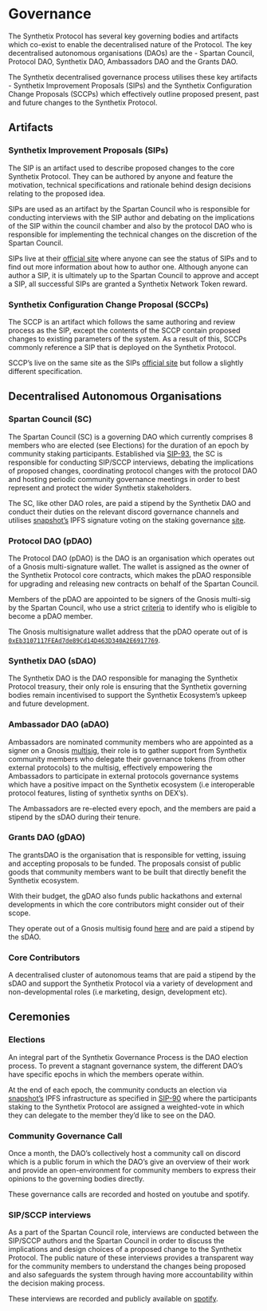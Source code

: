 # Governance

The Synthetix Protocol has several key governing bodies and artifacts which co-exist to enable the decentralised nature of the Protocol. The key decentralised autonomous organisations (DAOs) are the - Spartan Council, Protocol DAO, Synthetix DAO, Ambassadors DAO and the Grants DAO.

The Synthetix decentralised governance process utilises these key artifacts - Synthetix Improvement Proposals (SIPs) and the Synthetix Configuration Change Proposals (SCCPs) which effectively outline proposed present, past and future changes to the Synthetix Protocol.

## Artifacts

### Synthetix Improvement Proposals (SIPs)

The SIP is an artifact used to describe proposed changes to the core Synthetix Protocol. They can be authored by anyone and feature the motivation, technical specifications and rationale behind design decisions relating to the proposed idea.

SIPs are used as an artifact by the Spartan Council who is responsible for conducting interviews with the SIP author and debating on the implications of the SIP within the council chamber and also by the protocol DAO who is responsible for implementing the technical changes on the discretion of the Spartan Council.

SIPs live at their [official site](https://sips.synthetix.io/) where anyone can see the status of SIPs and to find out more information about how to author one. Although anyone can author a SIP, it is ultimately up to the Spartan Council to approve and accept a SIP, all successful SIPs are granted a Synthetix Network Token reward.

### Synthetix Configuration Change Proposal (SCCPs)

The SCCP is an artifact which follows the same authoring and review process as the SIP, except the contents of the SCCP contain proposed changes to existing parameters of the system. As a result of this, SCCPs commonly reference a SIP that is deployed on the Synthetix Protocol.

SCCP’s live on the same site as the SIPs [official site](https://sips.synthetix.io/) but follow a slightly different specification.

## Decentralised Autonomous Organisations

### Spartan Council (SC)

The Spartan Council (SC) is a governing DAO which currently comprises 8 members who are elected (see Elections) for the duration of an epoch by community staking participants. Established via [SIP-93](https://sips.synthetix.io/sips/sip-93), the SC is responsible for conducting SIP/SCCP interviews, debating the implications of proposed changes, coordinating protocol changes with the protocol DAO and hosting periodic community governance meetings in order to best represent and protect the wider Synthetix stakeholders.

The SC, like other DAO roles, are paid a stipend by the Synthetix DAO and conduct their duties on the relevant discord governance channels and utilises [snapshot’s](https://snapshot.org/) IPFS signature voting on the staking governance [site](https://staking.synthetix.io/gov).

### Protocol DAO (pDAO)

The Protocol DAO (pDAO) is the DAO is an organisation which operates out of a Gnosis multi-signature wallet. The wallet is assigned as the owner of the Synthetix Protocol core contracts, which makes the pDAO responsible for upgrading and releasing new contracts on behalf of the Spartan Council.

Members of the pDAO are appointed to be signers of the Gnosis multi-sig by the Spartan Council, who use a strict [criteria](https://sips.synthetix.io/sips/sip-124) to identify who is eligible to become a pDAO member.

The Gnosis multisignature wallet address that the pDAO operate out of is [`0xEb3107117FEAd7de89Cd14D463D340A2E6917769`](https://gnosis-safe.io/app/#/safes/0xEb3107117FEAd7de89Cd14D463D340A2E6917769).

### Synthetix DAO (sDAO)

The Synthetix DAO is the DAO responsible for managing the Synthetix Protocol treasury, their only role is ensuring that the Synthetix governing bodies remain incentivised to support the Synthetix Ecosystem’s upkeep and future development.

### Ambassador DAO (aDAO)

Ambassadors are nominated community members who are appointed as a signer on a Gnosis [multisig](https://gnosis-safe.io/app/#/safes/0x46abFE1C972fCa43766d6aD70E1c1Df72F4Bb4d), their role is to gather support from Synthetix community members who delegate their governance tokens (from other external protocols) to the multisig, effectively empowering the Ambassadors to participate in external protocols governance systems which have a positive impact on the Synthetix ecosystem (i.e interoperable protocol features, listing of synthetix synths on DEX’s).

The Ambassadors are re-elected every epoch, and the members are paid a stipend by the sDAO during their tenure.

### Grants DAO (gDAO)

The grantsDAO is the organisation that is responsible for vetting, issuing and accepting proposals to be funded. The proposals consist of public goods that community members want to be built that directly benefit the Synthetix ecosystem.

With their budget, the gDAO also funds public hackathons and external developments in which the core contributors might consider out of their scope.

They operate out of a Gnosis multisig found [here](https://gnosis-safe.io/app/#/safes/0xeb9a82736cc030fC4A4CD4b53e9B2c67e153208d) and are paid a stipend by the sDAO.

### Core Contributors

A decentralised cluster of autonomous teams that are paid a stipend by the sDAO and support the Synthetix Protocol via a variety of development and non-developmental roles (i.e marketing, design, development etc).

## Ceremonies

### Elections

An integral part of the Synthetix Governance Process is the DAO election process. To prevent a stagnant governance system, the different DAO’s have specific epochs in which the members operate within.

At the end of each epoch, the community conducts an election via [snapshot’s](https://snapshot.org/) IPFS infrastructure as specified in [SIP-90](https://sips.synthetix.io/sips/sip-90) where the participants staking to the Synthetix Protocol are assigned a weighted-vote in which they can delegate to the member they’d like to see on the DAO.

### Community Governance Call

Once a month, the DAO’s collectively host a community call on discord which is a public forum in which the DAO’s give an overview of their work and provide an open-environment for community members to express their opinions to the governing bodies directly.

These governance calls are recorded and hosted on youtube and spotify.

### SIP/SCCP interviews

As a part of the Spartan Council role, interviews are conducted between the SIP/SCCP authors and the Spartan Council in order to discuss the implications and design choices of a proposed change to the Synthetix Protocol. The public nature of these interviews provides a transparent way for the community members to understand the changes being proposed and also safeguards the system through having more accountability within the decision making process.

These interviews are recorded and publicly available on [spotify](https://open.spotify.com/show/3ucEqjfVDzJ8wSyVxheTPA).
